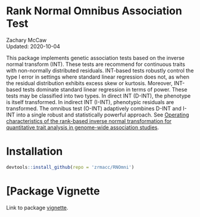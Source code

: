 # Rank Normal Omnibus Association Test
Zachary McCaw <br>
Updated: 2020-10-04

This package implements genetic association tests based on the inverse normal transform (INT). These tests are recommend for continuous traits with non-normally distributed residuals. INT-based tests robustly control the type I error in settings where standard linear regression does not, as when the residual distribution exhibits excess skew or kurtosis. Moreover, INT-based tests dominate standard linear regression in terms of power. These tests may be classified into two types. In direct INT (D-INT), the phenotype is itself transformed. In indirect INT (I-INT), phenotypic residuals are transformed. The omnibus test (O-INT) adaptively combines D-INT and I-INT into a single robust and statistically powerful approach. See [Operating characteristics of the rank-based inverse normal transformation for quantitative trait analysis in genome-wide association studies](https://doi.org/10.1111/biom.13214).

# Installation

```r
devtools::install_github(repo = 'zrmacc/RNOmni')
```

# [Package Vignette

Link to package [vignette](https://htmlpreview.github.io/?https://github.com/zrmacc/RNOmni/blob/master/vignettes/RNOmni.html).
